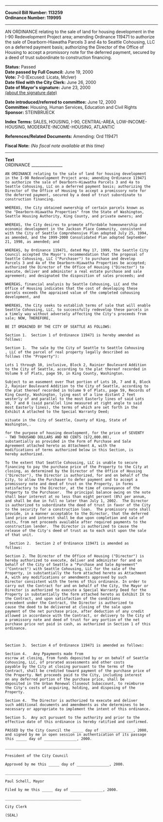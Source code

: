 * * * * *  
  
**Council Bill Number: [](#h0)[](#h2)113259**   
**Ordinance Number: 119995**  
  
* * * * *  
  
AN ORDINANCE relating to the sale of land for housing development in the I-90 Redevelopment Project area; amending Ordinance 119471 to authorize the sale of Dearborn-Hiawatha Parcels 3 and 4a to Seattle Cohousing, LLC on a deferred payment basis; authorizing the Director of the Office of Housing to accept a promissory note for the deferred payment, secured by a deed of trust subordinate to construction financing.  
  
**Status:** Passed   
**Date passed by Full Council:** June 19, 2000   
**Vote:** 7-0 (Excused: Licata, McIver)   
**Date filed with the City Clerk:** June 26, 2000   
**Date of Mayor's signature:** June 23, 2000   
[(about the signature date)](/~public/approvaldate.htm)   
  
  
**Date introduced/referred to committee:** June 12, 2000   
**Committee:** Housing, Human Services, Education and Civil Rights   
**Sponsor:** STEINBRUECK   
  
**Index Terms:** SALES, HOUSING, I-90, CENTRAL-AREA, LOW-INCOME-HOUSING, MODERATE-INCOME-HOUSING, ATLANTIC  
  
**References/Related Documents:** Amending: Ord 119471  
  
**Fiscal Note:** *(No fiscal note available at this time)*  
  
* * * * *  
  
**Text**  
    ORDINANCE ________________  
  
    AN ORDINANCE relating to the sale of land for housing development  
    in the I-90 Redevelopment Project area; amending Ordinance 119471  
    to authorize the sale of Dearborn-Hiawatha Parcels 3 and 4a to  
    Seattle Cohousing, LLC on a deferred payment basis; authorizing the  
    Director of the Office of Housing to accept a promissory note for  
    the deferred payment, secured by a deed of trust subordinate to  
    construction financing.  
  
    WHEREAS, the City obtained ownership of certain parcels known as  
    the "Dearborn-Hiawatha Properties" from the State of Washington,  
    Seattle Housing Authority, King County, and private owners; and  
  
    WHEREAS, the City desires to promote affordable homeownership and  
    economic development in the Jackson Place Community, consistent  
    with the City of Seattle Comprehensive Plan adopted July 25, 1994,  
    as amended, and the 1999-2000 Consolidated Plan adopted September  
    21, 1998, as amended; and  
  
    WHEREAS, by Ordinance 119471, dated May 17, 1999, the Seattle City  
    Council accepted the Mayor's recommendation that the proposal of  
    Seattle Cohousing, LLC ("Purchaser") to purchase and develop  
    Parcels 3 and 4a of the Dearborn-Hiawatha Properties be accepted;  
    authorized the Director of the Office of Housing ("Director") to  
    execute, deliver and administer a real estate purchase and sale  
    agreement; and designated the disposition of sales proceeds; and  
  
    WHEREAS, financial analysis by Seattle Cohousing, LLC and the  
    Office of Housing indicates that the cost of developing these  
    parcels exceeds the appraised value of the completed cohousing  
    development, and  
  
    WHEREAS, the City seeks to establish terms of sale that will enable  
    Seattle Cohousing, LLC, to successfully redevelop these parcels in  
    a timely way without adversely affecting the City's proceeds from  
    sale; NOW, THEREFORE,  
  
    BE IT ORDAINED BY THE CITY OF SEATTLE AS FOLLOWS:  
  
    Section 1.  Section 1 of Ordinance 119471 is hereby amended as  
    follows:  
  
    Section 1.  The sale by the City of Seattle to Seattle Cohousing  
    , LLC of the parcel of real property legally described as  
    follows (the "Property"):  
  
    Lots 1 through 10, inclusive, Block 2, Rainier Boulevard Addition  
    to the City of Seattle, according to the plat thereof recorded in  
    Volume 9 of Plats, page 59, in King County, Washington.  
  
    Subject to an easement over That portion of Lots 10, 7 and 8, Block  
    2, Rainier Boulevard Addition to the City of Seattle, according to  
    the plat thereof recorded in Volume 9 of Plats, page 59, Records of  
    King County, Washington, lying east of a line distant 2 feet  
    westerly of and parallel to the most Easterly lines of said Lots  
    10, 7 and 8 (said parallel line measured at right angle to said  
    most Easterly lines), the terms of which are set forth in the  
    Exhibit A attached to the Special Warranty Deed;  
  
    situate in the City of Seattle, County of King, State of  
    Washington,.  
  
    for the purpose of housing development, for the price of SEVENTY  
    - TWO THOUSAND DOLLARS AND NO CENTS ($72,000.00),   
    substantially as provided in the Form of Purchase and Sale  
    Agreement attached hereto as Attachment A, with the  
    modifications of terms authorized below in this Section, is  
    hereby authorized.  
  
    To the extent that Seattle Cohousing, LLC is unable to secure  
    financing to pay the purchase price of the Property to the City at  
    closing, as determined by the Director of the Office of Housing  
    ("Director"), the Director is authorized, for and on behalf of the  
    City, to allow the Purchaser to defer payment and to accept a  
    promissory note and deed of trust on the Property, in forms  
    satisfactory to the Director, at the time of conveyance of the  
    Property to the Purchaser.  The principal balance owing on the note  
    shall bear interest at no less than eight percent (8%) per annum,  
    and shall be due in full no later than July 1, 2002.  The Director  
    is authorized to subordinate the deed of trust in favor of the City  
    to the security for a construction loan.  The promissory note shall  
    provide, in a manner acceptable to the Director, that the deferred  
    land price and interest shall be due upon completion and sale of  
    units, from net proceeds available after required payments to the  
    construction lender.  The Director is authorized to cause the  
    release of the City's deed of trust as to each unit upon the sale  
    of that unit.  
  
      Section 2.  Section 2 of Ordinance 119471 is amended as  
    follows:  
  
    Section 2. The Director of the Office of Housing ("Director") is  
    hereby authorized to execute, deliver and administer for and on  
    behalf of the City of Seattle a "Purchase and Sale Agreement"  
    ("Contract") with Seattle Cohousing, LLC for the sale of the  
    Property, in substantially the form attached hereto as Attachment  
    A, with any modifications or amendments approved by such  
    Director consistent with the terms of this ordinance. In order to  
    carry out the Contract for and on behalf of the City, the Mayor or  
    Director is authorized to execute a Special Warranty Deed for the  
    Property in substantially the form attached hereto as Exhibit IX to  
    the Contract, and upon satisfaction of the conditions  
    precedent under the Contract, the Director is authorized to  
    cause the deed to be delivered at closing of the sale upon  
    payment of the net purchase price, after deduction of any credit  
    allowed in accordance with the Contract, or delivery to the City of  
    a promissory note and deed of trust for any portion of the net  
    purchase price not paid in cash, as authorized in Section 1 of this  
    ordinance.  
  
  
  
    Section 3.  Section 4 of Ordinance 119471 is amended as follows:  
  
    Section 4.   Any Ppayments made from  
    escrow at closing, from funds deposited by or on behalf of Seattle  
    Cohousing, LLC, of prorated assessments and other costs  
    payable by the City at closing pursuant to the terms of the  
    Contract, shall be credited toward payment of the purchase price of  
    the Property. Net proceeds paid to the City, including interest  
    on any deferred portion of the purchase price, shall be  
    deposited in the Urban Renewal Closeout Subaccount, to reimburse  
    the City's costs of acquiring, holding, and disposing of the  
    Property.  
  
    Section 4.  The Director is authorized to execute and deliver  
    such additional documents and amendments as she determines to be  
    necessary or appropriate to implement the intent of this ordinance.  
  
    Section 5.  Any act pursuant to the authority and prior to the  
    effective date of this ordinance is hereby ratified and confirmed.  
  
    PASSED by the City Council the _____ day of _______________, 2000,  
    and signed by me in open session in authentication of its passage  
    this _____ day of _______________, 2000.  
  
    ___________________________________  
  
    President of the City Council  
  
    Approved by me this _____ day of _______________, 2000.  
  
    ___________________________________  
  
    Paul Schell, Mayor  
  
    Filed by me this _____ day of _______________, 2000.  
  
    ___________________________________  
  
    City Clerk  
  
    (SEAL)  
